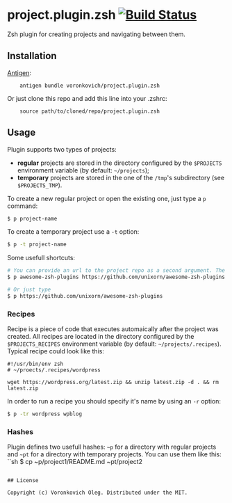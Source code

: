 # project.plugin.zsh [![Build Status](https://travis-ci.org/voronkovich/project.plugin.zsh.svg?branch=master)](https://travis-ci.org/voronkovich/project.plugin.zsh)

Zsh plugin for creating projects and navigating between them.

## Installation

[Antigen](https://github.com/zsh-users/antigen):

        antigen bundle voronkovich/project.plugin.zsh

Or just clone this repo and add this line into your .zshrc:

        source path/to/cloned/repo/project.plugin.zsh

## Usage

Plugin supports two types of projects:

- **regular** projects are stored in the directory configured by the `$PROJECTS` environment variable (by default: `~/projects`);
- **temporary** projects are stored in the one of the `/tmp`'s subdirectory (see `$PROJECTS_TMP`).

To create a new regular project or open the existing one, just type a `p` command:

```sh
$ p project-name
```

To create a temporary project use a `-t` option:
```sh
$ p -t project-name
```

Some usefull shortcuts:
```sh
# You can provide an url to the project repo as a second argument. The repo will be cloned automatically
$ p awesome-zsh-plugins https://github.com/unixorn/awesome-zsh-plugins

# Or just type
$ p https://github.com/unixorn/awesome-zsh-plugins 
```

### Recipes

Recipe is a piece of code that executes automaically after the project was created. All recipes are located in the directory configured by the `$PROJECTS_RECIPES` environment variable (by default: `~/projects/.recipes`).
Typical recipe could look like this:
```
#!/usr/bin/env zsh
# ~/proects/.recipes/wordpress

wget https://wordpress.org/latest.zip && unzip latest.zip -d . && rm latest.zip
```
In order to run a recipe you should specify it's name by using an `-r` option:
```sh
$ p -tr wordpress wpblog 
```

### Hashes

Plugin defines two usefull hashes: `~p` for a directory with regular projects and `~pt` for a directory with temporary projects. You can use them like this:
``sh
$ cp ~p/project1/README.md ~pt/project2
```

## License

Copyright (c) Voronkovich Oleg. Distributed under the MIT.

